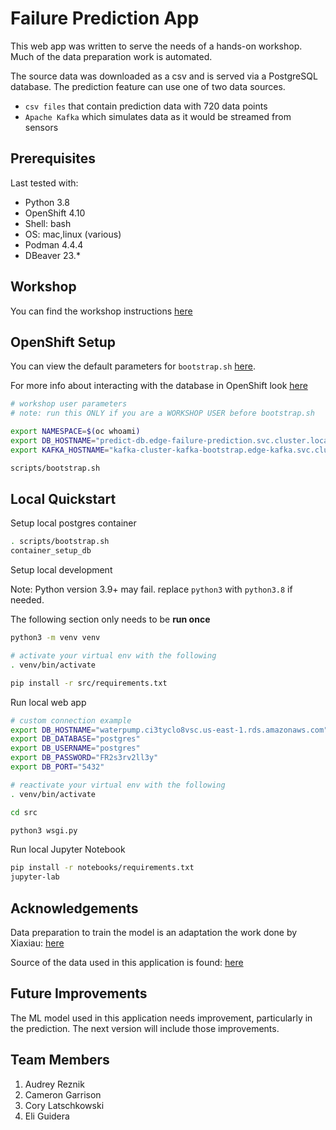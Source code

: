 # Failure Prediction App

This web app was written to serve the needs of a hands-on workshop. Much of the data preparation work is automated.

The source data was downloaded as a csv and is served via a PostgreSQL database. The prediction feature can use one of two data sources.

- `csv files` that contain prediction data with 720 data points
- `Apache Kafka` which simulates data as it would be streamed from sensors

## Prerequisites

Last tested with:

- Python 3.8
- OpenShift 4.10
- Shell: bash
- OS: mac,linux (various)
- Podman 4.4.4
- DBeaver 23.*

## Workshop

You can find the workshop instructions [here](docs/instructions.md)

## OpenShift Setup

You can view the default parameters for `bootstrap.sh` [here](scripts/bootstrap.sh).

For more info about interacting with the database in OpenShift look [here](database/README.md)

```sh
# workshop user parameters
# note: run this ONLY if you are a WORKSHOP USER before bootstrap.sh

export NAMESPACE=$(oc whoami)
export DB_HOSTNAME="predict-db.edge-failure-prediction.svc.cluster.local"
export KAFKA_HOSTNAME="kafka-cluster-kafka-bootstrap.edge-kafka.svc.cluster.local"
```

```sh
scripts/bootstrap.sh
```

## Local Quickstart

Setup local postgres container

```sh
. scripts/bootstrap.sh
container_setup_db
```

Setup local development

Note: Python version 3.9+ may fail. replace `python3` with `python3.8` if needed.

The following section only needs to be **run once**

```sh
python3 -m venv venv

# activate your virtual env with the following
. venv/bin/activate

pip install -r src/requirements.txt
```

Run local web app

```sh
# custom connection example
export DB_HOSTNAME="waterpump.ci3tyclo8vsc.us-east-1.rds.amazonaws.com"
export DB_DATABASE="postgres"
export DB_USERNAME="postgres"
export DB_PASSWORD="FR2s3rv2ll3y"
export DB_PORT="5432"
```

```sh
# reactivate your virtual env with the following
. venv/bin/activate

cd src

python3 wsgi.py
```

Run local Jupyter Notebook

```sh
pip install -r notebooks/requirements.txt
jupyter-lab
```

## Acknowledgements

Data preparation to train the model is an adaptation the work done by Xiaxiau: [here](https://www.kaggle.com/code/xiaxiaxu/predictmachinefailureinadvance/notebook)

Source of the data used in this application is found: [here](https://www.kaggle.com/datasets/nphantawee/pump-sensor-data)

## Future Improvements

The ML model used in this application needs improvement, particularly in the prediction.  The next version will include those improvements.

## Team Members

1. Audrey Reznik
1. Cameron Garrison
1. Cory Latschkowski
1. Eli Guidera

